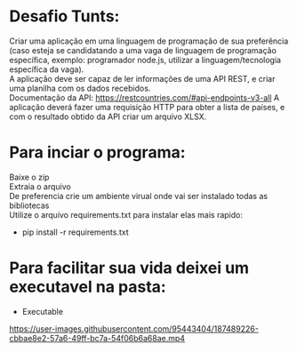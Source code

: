 # Desafio Tunts:

Criar uma aplicação em uma linguagem de programação de sua preferência (caso esteja se
candidatando a uma vaga de linguagem de programação específica, exemplo: programador
node.js, utilizar a linguagem/tecnologia específica da vaga).<br/> A aplicação deve ser capaz de ler
informações de uma API REST, e criar uma planilha com os dados recebidos.<br/>
Documentação da API: https://restcountries.com/#api-endpoints-v3-all
A aplicação deverá fazer uma requisição HTTP para obter a lista de países, e com o resultado
obtido da API criar um arquivo XLSX.

# Para inciar o programa:

Baixe o zip<br>
Extraia o arquivo<br>
De preferencia crie um ambiente virual onde vai ser instalado todas as bibliotecas<br>
Utilize o arquivo requirements.txt para instalar elas mais rapido:

- pip install -r requirements.txt

# Para facilitar sua vida deixei um executavel na pasta:

- Executable


https://user-images.githubusercontent.com/95443404/187489226-cbbae8e2-57a6-49ff-bc7a-54f06b6a68ae.mp4

